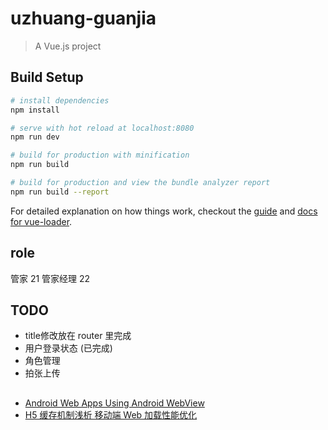 # uzhuang-guanjia

> A Vue.js project

## Build Setup

``` bash
# install dependencies
npm install

# serve with hot reload at localhost:8080
npm run dev

# build for production with minification
npm run build

# build for production and view the bundle analyzer report
npm run build --report
```

For detailed explanation on how things work, checkout the [guide](http://vuejs-templates.github.io/webpack/) and [docs for vue-loader](http://vuejs.github.io/vue-loader).


## role
管家 21
管家经理 22

## TODO
- title修改放在 router 里完成
- 用户登录状态 (已完成)
- 角色管理
- 拍张上传


## 
- [Android Web Apps Using Android WebView](http://tutorials.jenkov.com/android/android-web-apps-using-android-webview.html#caching-web-resources-in-the-android-device)
- [H5 缓存机制浅析 移动端 Web 加载性能优化](http://dev.qq.com/topic/591d537a5bf956911a014c63)